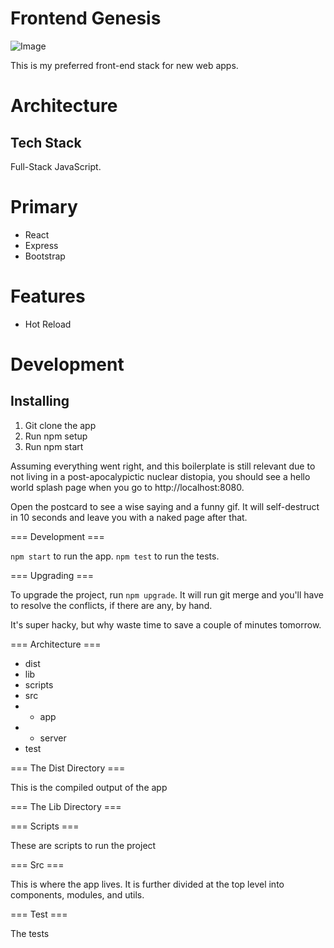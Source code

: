 # Frontend Genesis #

![Image](/path/to/image)

This is my preferred front-end stack for new web apps.

# Architecture

## Tech Stack ##

Full-Stack JavaScript.

# Primary

* React
* Express
* Bootstrap

# Features

* Hot Reload


# Development #


## Installing ##

1. Git clone the app
2. Run npm setup
3. Run npm start

Assuming everything went right, and this boilerplate is still relevant due to not living in a post-apocalypictic nuclear distopia, you should see a hello world splash page when you go to http://localhost:8080.

Open the postcard to see a wise saying and a funny gif. It will self-destruct in 10 seconds and leave you with a naked page after that.

=== Development ===

`npm start` to run the app.
`npm test` to run the tests.

=== Upgrading ===

To upgrade the project, run `npm upgrade`. It will run git merge and you'll have to resolve the conflicts, if there are any, by hand.

It's super hacky, but why waste time to save a couple of minutes tomorrow.


=== Architecture ===

* dist
* lib
* scripts
* src
* * app
* * server
* test

=== The Dist Directory ===

This is the compiled output of the app

=== The Lib Directory ===

=== Scripts ===

These are scripts to run the project

=== Src ===

This is where the app lives. It is further divided at the top level into components, modules, and utils.

=== Test ===

The tests
